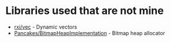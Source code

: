 # Libraries used that are not mine

* [rxi/vec](https://github.com/rxi/vec) - Dynamic vectors
* [Pancakes/BitmapHeapImplementation](https://wiki.osdev.org/index.php?title=User:Pancakes/BitmapHeapImplementation&oldid=15627) - Bitmap heap allocator
